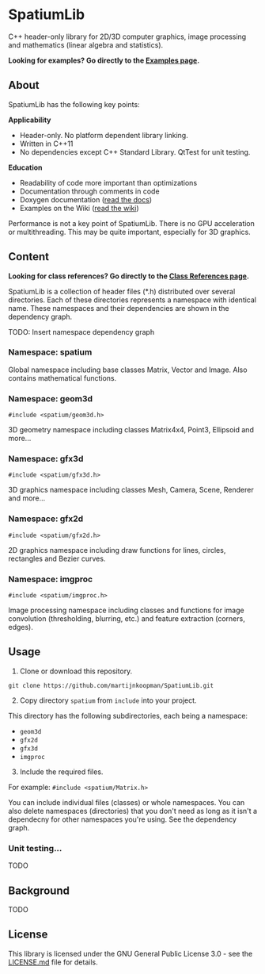 # SpatiumLib
C++ header-only library for 2D/3D computer graphics, image processing and mathematics (linear algebra and statistics).

**Looking for examples? Go directly to the [Examples page](https://github.com/martijnkoopman/SpatiumLib/wiki).**

## About
SpatiumLib has the following key points:

**Applicability**

* Header-only. No platform dependent library linking.
* Written in C++11
* No dependencies except C++ Standard Library. QtTest for unit testing.

**Education**

* Readability of code more important than optimizations
* Documentation through comments in code
* Doxygen documentation ([read the docs](https://martijnkoopman.github.io/SpatiumLib/html/inherits.html))
* Examples on the Wiki ([read the wiki](https://github.com/martijnkoopman/SpatiumLib/wiki))

Performance is not a key point of SpatiumLib. There is no GPU acceleration or multithreading. This may be quite important, especially for 3D graphics.

## Content
**Looking for class references? Go directly to the [Class References page](https://martijnkoopman.github.io/SpatiumLib/html/inherits.html).**

SpatiumLib is a collection of header files (*.h) distributed over several directories. Each of these directories represents a namespace with identical name. These namespaces and their dependencies are shown in the dependency graph.

TODO: Insert namespace dependency graph 

### Namespace: spatium
Global namespace including base classes Matrix, Vector and Image. Also contains mathematical functions.

### Namespace: geom3d
`#include <spatium/geom3d.h>`

3D geometry namespace including classes Matrix4x4, Point3, Ellipsoid and more...

### Namespace: gfx3d
`#include <spatium/gfx3d.h>`

3D graphics namespace including classes Mesh, Camera, Scene, Renderer and more...

### Namespace: gfx2d
`#include <spatium/gfx2d.h>`

2D graphics namespace including draw functions for lines, circles, rectangles and Bezier curves.

### Namespace: imgproc
`#include <spatium/imgproc.h>`

Image processing namespace including classes and functions for image convolution (thresholding, blurring, etc.) and feature extraction (corners, edges). 

## Usage
1. Clone or download this repository.
```
git clone https://github.com/martijnkoopman/SpatiumLib.git
```

2. Copy directory `spatium` from `include` into your project. 

This directory has the following subdirectories, each being a namespace:

* `geom3d`
* `gfx2d`
* `gfx3d`
* `imgproc`

3. Include the required files.

For example: `#include <spatium/Matrix.h>`

You can include individual files (classes) or whole namespaces. You can also delete namespaces (directories) that you don't need as long as it isn't a dependecny for other namespaces you're using. See the dependency graph.

### Unit testing...
TODO

## Background
TODO

## License
This library is licensed under the GNU General Public License 3.0 - see the [LICENSE.md](LICENSE.md) file for details.
